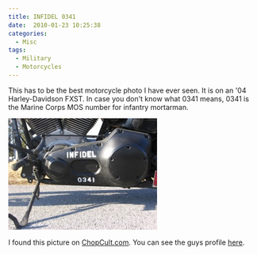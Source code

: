 ```yaml
---
title: INFIDEL 0341
date:  2010-01-23 10:25:38
categories:
  - Misc
tags:
  - Military
  - Motorcycles
---
```


This has to be the best motorcycle photo I have ever seen. It is on an '04 Harley-Davidson FXST. In case you don't know what 0341 means, 0341 is the Marine Corps MOS number for infantry mortarman.

<a title="Infidel 0341" rel="lightbox" href="/assets/images/2010/01/infidel_0341.jpg"><img class="alignnone size-medium wp-image-681" title="Infidel 0341" src="/assets/images/posts/2010/01/infidel_0341-300x225.jpg" alt="" width="300" height="225" /></a>

I found this picture on <a title="ChopCult.com" href="http://www.chopcult.com/" target="_blank">ChopCult.com</a>. You can see the guys profile <a title="INFIDEL0341" href="http://www.chopcult.com/INFIDEL0341/" target="_blank">here</a>.
